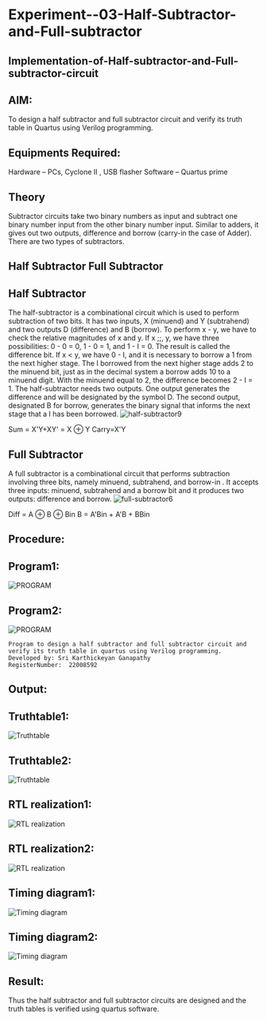 # Experiment--03-Half-Subtractor-and-Full-subtractor
## Implementation-of-Half-subtractor-and-Full-subtractor-circuit
## AIM:
To design a half subtractor and full subtractor circuit and verify its truth table in Quartus using Verilog programming.

## Equipments Required:
Hardware – PCs, Cyclone II , USB flasher
Software – Quartus prime
## Theory
Subtractor circuits take two binary numbers as input and subtract one binary number input from the other binary number input. Similar to adders, it gives out two outputs, difference and borrow (carry-in the case of Adder). There are two types of subtractors.

## Half Subtractor Full Subtractor
## Half Subtractor
The half-subtractor is a combinational circuit which is used to perform subtraction of two bits. It has two inputs, X (minuend) and Y (subtrahend) and two outputs D (difference) and B (borrow). To perform x - y, we have to check the relative magnitudes of x and y. If x ;;, y, we have three possibilities: 0 - 0 = 0, 1 - 0 = 1, and 1 - I = 0. The result is called the difference bit. If x < y, we have 0 - I, and it is necessary to borrow a 1 from the next higher stage. The I borrowed from the next higher stage adds 2 to the minuend bit, just as in the decimal system a borrow adds 10 to a minuend digit. With the minuend equal to 2, the difference becomes 2 - I = 1. The half-subtractor needs two outputs. One output generates the difference and will be designated by the symbol D. The second output, designated B for borrow, generates the binary signal that informs the next stage that a I has been borrowed.
![half-subtractor9](https://user-images.githubusercontent.com/36288975/166112538-58c3bc7c-ee5d-4e6a-ac8d-8e8328efe27a.png)


Sum = X'Y+XY' = X ⊕ Y
Carry=X'Y

## Full Subtractor
A full subtractor is a combinational circuit that performs subtraction involving three bits, namely minuend, subtrahend, and borrow-in . It accepts three inputs: minuend, subtrahend and a borrow bit and it produces two outputs: difference and borrow. 
![full-subtractor6](https://user-images.githubusercontent.com/36288975/166112541-24c68359-3de8-4674-ae22-8272ffc385ed.png)


Diff = A ⊕ B ⊕ Bin B = A'Bin + A'B + BBin

## Procedure:

## Program1:
![PROGRAM](./halfsub%20project%20DE/pr.png)
## Program2:
![PROGRAM](./fullsub%20project%20DE/pr1.png)
```
Program to design a half subtractor and full subtractor circuit and verify its truth table in quartus using Verilog programming.
Developed by: Sri Karthickeyan Ganapathy
RegisterNumber:  22008592
```
## Output:

## Truthtable1:
![Truthtable](./halfsub%20project%20DE/tt.png)
## Truthtable2:
![Truthtable](./fullsub%20project%20DE/tt1.png)

##  RTL realization1:
![RTL realization](./halfsub%20project%20DE/rtl.png)
##  RTL realization2:
![RTL realization](./fullsub%20project%20DE/rtl1.png)
## Timing diagram1:
![Timing diagram](./halfsub%20project%20DE/td.png)
## Timing diagram2:
![Timing diagram](./fullsub%20project%20DE/td1.png)

## Result:
Thus the half subtractor and full subtractor circuits are designed and the truth tables is verified using quartus software.
